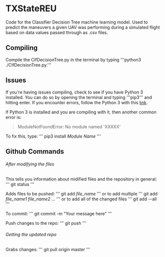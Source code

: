 # TXStateREU

Code for the Classifier Decision Tree machine learning model. Used to predict the maneuvers a given UAV was performing during a simulated flight based on data values passed through as .csv files. 

## Compiling

Compile the ClfDecisionTree.py in the terminal by typing '''python3 ./ClfDecisionTree.py.'''

## Issues

If you're having issues compiling, check to see if you have Python 3 installed. You can do so by opening the terminal and typing '''pip3''' and hitting enter. If you encounter errors, follow the Python 3 with this [link](https://realpython.com/installing-python/).

If Python 3 is installed and you are compiling with it, then another common error is:
> ModuleNotFoundError: No module named 'XXXXX'

To fix this, type:
'''
pip3 install *Module Name*
'''

## Github Commands

###### After modifying the files

This tells you information about midified files and the repository in general:
'''
git status
'''

Adds files to be pushed:
'''
git add *file_name*
'''
or to add multiple
'''
git add *file_name1* *file_name2* *...*
'''
or to add all of the changed files
'''
git add --all
'''

To commit:
'''
git commit -m "Your message here"
'''

Push changes to the repo:
'''
git push
'''

###### Getting the updated repo

Grabs changes:
'''
git pull origin master
'''

